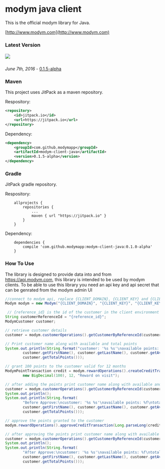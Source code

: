 # modym java client
This is the official modym library for Java. 

[http://www.modym.com](http://www.modym.com)

### Latest Version 
##### [![](https://jitpack.io/v/modymapp/modym-client-java.svg)](https://jitpack.io/#modymapp/modym-client-java) 
_June 7th, 2016_ - [0.1.5-alpha](https://github.com/modymapp/modym-client-java/releases/tag/0.1.5-alpha)

### Maven
This project uses JitPack as a maven repository.

Respository:
```xml
<repository>
    <id>jitpack.io</id>
    <url>https://jitpack.io</url>
</repository>
```

Dependency:
```xml
<dependency>
    <groupId>com.github.modymapp</groupId>
    <artifactId>modym-client-java</artifactId>
    <version>0.1.5-alpha</version>
</dependency>
```


### Gradle
JitPack gradle repository.

Respository:
```code
    allprojects {
	    repositories {
		    ...
		    maven { url "https://jitpack.io" }
	    }
    }
```

Dependency:
```code
    dependencies {
        compile 'com.github.modymapp:modym-client-java:0.1.0-alpha'
    }
```

### How To Use
The library is designed to provide data into and from https://api.modym.com, this library is intended to be used by modym clients.
To be able to use this library you need an api key and api secret that can be genrated from the modym admin UI

```java
//connect to modym api, replace {CLIENT_DOMAIN}, {CLIENT_KEY} and {CLIENT_KEY} with the ones from modym admin api settings page.
Modym modym = new Modym("{CLIENT_DOMAIN}", "{CLIENT_KEY}", "{CLIENT_KEY}");

 // {reference_id} is the id of the customer in the client environment
String customerReferenceId = "{reference_id}";
ModymCustomer customer;

// retrieve customer details
customer = modym.customerOperations().getCustomerByReferenceId(customerReferenceId);

// Print customer name along with available and total points
System.out.println(String.format("customer: '%s %s'\navailable points: %f\ntotal points: %f",
        customer.getFirstName(), customer.getLastName(), customer.getAvailablePoints(),
        customer.getTotalPoints()));

// grant 100 points to the customer valid for 12 months
ModymPointTransaction credit = modym.rewardOperations().createCreditTransaction(customer.getCustomerId(),
        new BigDecimal(100), 12, "Reward on visit");

// after adding the points print customer name along with available and total points
customer = modym.customerOperations().getCustomerByReferenceId(customerReferenceId);
System.out.println();
System.out.println(String.format(
        "Before Approve:\ncustomer: '%s %s'\navailable points: %f\ntotal points: %f",
        customer.getFirstName(), customer.getLastName(), customer.getAvailablePoints(),
        customer.getTotalPoints()));

// approve the points granted to the customer
modym.rewardOperations().approveCreditTransaction(Long.parseLong(credit.getTransactionId()));

// after approving the points print customer name along with available and total points
customer = modym.customerOperations().getCustomerByReferenceId(customerReferenceId);
System.out.println();
System.out.println(String.format(
        "After Approve:\ncustomer: '%s %s'\navailable points: %f\ntotal points: %f",
        customer.getFirstName(), customer.getLastName(), customer.getAvailablePoints(),
        customer.getTotalPoints()));
```

